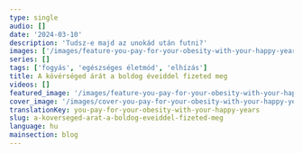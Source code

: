 ```yaml
---
type: single
audio: []
date: '2024-03-10'
description: 'Tudsz-e majd az unokád után futni?'
images: ['/images/feature-you-pay-for-your-obesity-with-your-happy-years.webp', '/images/cover-you-pay-for-your-obesity-with-your-happy-years.webp']
series: []
tags: ['fogyás', 'egészséges életmód', 'elhízás']
title: A kövérséged árát a boldog éveiddel fizeted meg
videos: []
featured_image: '/images/feature-you-pay-for-your-obesity-with-your-happy-years.webp'
cover_image: '/images/cover-you-pay-for-your-obesity-with-your-happy-years.webp'
translationKey: you-pay-for-your-obesity-with-your-happy-years
slug: a-koverseged-arat-a-boldog-eveiddel-fizeted-meg
language: hu
mainsection: blog
---
```

